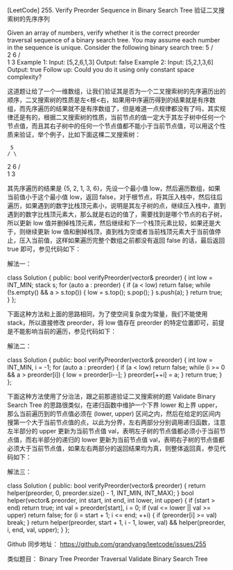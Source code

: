 [LeetCode] 255. Verify Preorder Sequence in Binary Search Tree 验证二叉搜索树的先序序列 

 
Given an array of numbers, verify whether it is the correct preorder traversal sequence of a binary search tree.
You may assume each number in the sequence is unique.
Consider the following binary search tree: 
     5
    / \
   2   6
  / \
 1   3
Example 1:
Input: [5,2,6,1,3]
Output: false
Example 2:
Input: [5,2,1,3,6]
Output: true
Follow up:
Could you do it using only constant space complexity?
 
这道题让给了一个一维数组，让我们验证其是否为一个二叉搜索树的先序遍历出的顺序，二叉搜索树的性质是左<根<右，如果用中序遍历得到的结果就是有序数组，而先序遍历的结果就不是有序数组了，但是难道一点规律都没有了吗，其实规律还是有的，根据二叉搜索树的性质，当前节点的值一定大于其左子树中任何一个节点值，而且其右子树中的任何一个节点值都不能小于当前节点值，可以用这个性质来验证，举个例子，比如下面这棵二叉搜索树：
 
     5
    / \
   2   6
  / \
 1   3
 
其先序遍历的结果是 {5, 2, 1, 3, 6}，先设一个最小值 low，然后遍历数组，如果当前值小于这个最小值 low，返回 false，对于根节点，将其压入栈中，然后往后遍历，如果遇到的数字比栈顶元素小，说明是其左子树的点，继续压入栈中，直到遇到的数字比栈顶元素大，那么就是右边的值了，需要找到是哪个节点的右子树，所以更新 low 值并删掉栈顶元素，然后继续和下一个栈顶元素比较，如果还是大于，则继续更新 low 值和删掉栈顶，直到栈为空或者当前栈顶元素大于当前值停止，压入当前值，这样如果遍历完整个数组之前都没有返回 false 的话，最后返回 true 即可，参见代码如下：
 
解法一：

class Solution {
public:
    bool verifyPreorder(vector<int>& preorder) {
        int low = INT_MIN;
        stack<int> s;
        for (auto a : preorder) {
            if (a < low) return false;
            while (!s.empty() && a > s.top()) {
                low = s.top(); s.pop();
            }
            s.push(a);
        }
        return true;
    }
};

 
下面这种方法和上面的思路相同，为了使空间复杂度为常量，我们不能使用 stack，所以直接修改 preorder，将 low 值存在 preorder 的特定位置即可，前提是不能影响当前的遍历，参见代码如下：
 
解法二：

class Solution {
public:
    bool verifyPreorder(vector<int>& preorder) {
        int low = INT_MIN, i = -1;
        for (auto a : preorder) {
            if (a < low) return false;
            while (i >= 0 && a > preorder[i]) {
                low = preorder[i--];
            }
            preorder[++i] = a;
        }
        return true;
    }
};

 
下面这种方法使用了分治法，跟之前那道验证二叉搜索树的题 Validate Binary Search Tree 的思路很类似，在递归函数中维护一个下界 lower 和上界 upper，那么当前遍历到的节点值必须在 (lower, upper) 区间之内，然后在给定的区间内搜第一个大于当前节点值的点，以此为分界，左右两部分分别调用递归函数，注意左半部分的 upper 更新为当前节点值 val，表明左子树的节点值都必须小于当前节点值，而右半部分的递归的 lower 更新为当前节点值 val，表明右子树的节点值都必须大于当前节点值，如果左右两部分的返回结果均为真，则整体返回真，参见代码如下：
 
解法三：

class Solution {
public:
    bool verifyPreorder(vector<int>& preorder) {
        return helper(preorder, 0, preorder.size() - 1, INT_MIN, INT_MAX);
    }
    bool helper(vector<int>& preorder, int start, int end, int lower, int upper) {
        if (start > end) return true;
        int val = preorder[start], i = 0;
        if (val <= lower || val >= upper) return false;
        for (i = start + 1; i <= end; ++i) {
            if (preorder[i] >= val) break;
        }
        return helper(preorder, start + 1, i - 1, lower, val) && helper(preorder, i, end, val, upper);
    }
};

 
Github 同步地址：
https://github.com/grandyang/leetcode/issues/255
 
类似题目：
Binary Tree Preorder Traversal
Validate Binary Search Tree